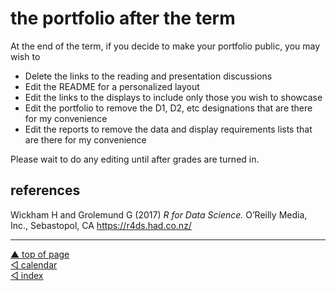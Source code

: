 the portfolio after the term
================

At the end of the term, if you decide to make your portfolio public, you
may wish to

  - Delete the links to the reading and presentation discussions
  - Edit the README for a personalized layout
  - Edit the links to the displays to include only those you wish to
    showcase
  - Edit the portfolio to remove the D1, D2, etc designations that are
    there for my convenience
  - Edit the reports to remove the data and display requirements lists
    that are there for my convenience

Please wait to do any editing until after grades are turned in.

## references

<div id="refs">

<div id="ref-Wickham+Grolemund:2017">

Wickham H and Grolemund G (2017) *R for Data Science.* O’Reilly Media,
Inc., Sebastopol, CA <https://r4ds.had.co.nz/>

</div>

</div>

***
<a href="#top">&#9650; top of page</a>    
[&#9665; calendar](../README.md#calendar)    
[&#9665; index](../README.md#index)
